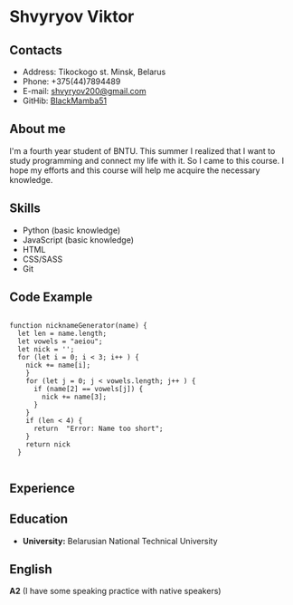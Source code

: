 # **Shvyryov Viktor**

## Contacts

* Address: Tikockogo st. Minsk, Belarus
* Phone: +375(44)7894489
* E-mail: shvyryov200@gmail.com
* GitHib: [BlackMamba51](https://github.com/BlackMamba51)

## About me

I'm a fourth year student of BNTU. This summer I realized that I want to study programming and connect my life with it. So I came to this course. I hope my efforts and this course will help me acquire the necessary knowledge.

## Skills

* Python (basic knowledge)
* JavaScript (basic knowledge)
* HTML
* CSS/SASS
* Git

## Code Example

```

function nicknameGenerator(name) {
  let len = name.length;
  let vowels = "aeiou";
  let nick = '';
  for (let i = 0; i < 3; i++ ) {
    nick += name[i];
    }
    for (let j = 0; j < vowels.length; j++ ) {
      if (name[2] == vowels[j]) {
        nick += name[3];
      }
    }
    if (len < 4) {
      return  "Error: Name too short";
    }
    return nick
  } 
  
  ```
  

## Experience

## Education 

* **University:** Belarusian National Technical University

## English

**A2** (I have some speaking practice with native speakers)